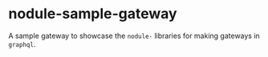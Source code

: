 # nodule-sample-gateway

A sample gateway to showcase the `nodule-` libraries for making gateways in
`graphql`.

